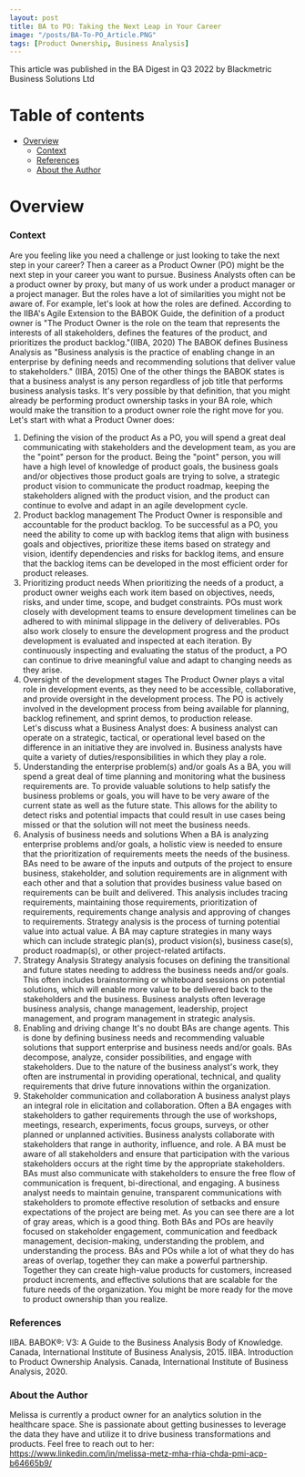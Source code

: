 ```yaml
---
layout: post
title: BA to PO: Taking the Next Leap in Your Career
image: "/posts/BA-To-PO_Article.PNG"
tags: [Product Ownership, Business Analysis]
---
```


This article was published in the BA Digest in Q3 2022 by Blackmetric Business Solutions Ltd

# Table of contents

- [Overview](#overview-main)
    - [Context](#overview-context)
    - [References](#overview-references)
    - [About the Author](#overview-references)

# Overview <a name="overview-main"></a>

### Context <a name="overview-context"></a>

Are you feeling like you need a challenge or just looking to take the next step in your career?  Then a career as a Product Owner (PO) might be the next step in your career you want to pursue. Business Analysts often can be a product owner by proxy, but many of us work under a product manager or a project manager. But the roles have a lot of similarities you might not be aware of. For example, let's look at how the roles are defined. According to the IIBA's Agile Extension to the BABOK Guide, the definition of a product owner is "The Product Owner is the role on the team that represents the interests of all stakeholders, defines the features of the product, and prioritizes the product backlog."(IIBA, 2020) The BABOK defines Business Analysis as "Business analysis is the practice of enabling change in an enterprise by defining needs and recommending solutions that deliver value to stakeholders." (IIBA, 2015) One of the other things the BABOK states is that a business analyst is any person regardless of job title that performs business analysis tasks.  It's very possible by that definition, that you might already be performing product ownership tasks in your BA role, which would make the transition to a product owner role the right move for you.
Let's start with what a Product Owner does:
1.	Defining the vision of the product
As a PO, you will spend a great deal communicating with stakeholders and the development team, as you are the "point" person for the product.  Being the "point" person, you will have a high level of knowledge of product goals, the business goals and/or objectives those product goals are trying to solve, a strategic product vision to communicate the product roadmap, keeping the stakeholders aligned with the product vision, and the product can continue to evolve and adapt in an agile development cycle.
2.	Product backlog management
The Product Owner is responsible and accountable for the product backlog.  To be successful as a PO, you need the ability to come up with backlog items that align with business goals and objectives, prioritize these items based on strategy and vision, identify dependencies and risks for backlog items, and ensure that the backlog items can be developed in the most efficient order for product releases.
3.	Prioritizing product needs
When prioritizing the needs of a product, a product owner weighs each work item based on objectives, needs, risks, and under time, scope, and budget constraints. POs must work closely with development teams to ensure development timelines can be adhered to with minimal slippage in the delivery of deliverables. POs also work closely to ensure the development progress and the product development is evaluated and inspected at each iteration. By continuously inspecting and evaluating the status of the product, a PO can continue to drive meaningful value and adapt to changing needs as they arise.
4.	Oversight of the development stages
The Product Owner plays a vital role in development events, as they need to be accessible, collaborative, and provide oversight in the development process. The PO is actively involved in the development process from being available for planning, backlog refinement, and sprint demos, to production release.  
Let's discuss what a Business Analyst does:
A business analyst can operate on a strategic, tactical, or operational level based on the difference in an initiative they are involved in. Business analysts have quite a variety of duties/responsibilities in which they play a role.  
1.	Understanding the enterprise problem(s) and/or goals
As a BA, you will spend a great deal of time planning and monitoring what the business requirements are.  To provide valuable solutions to help satisfy the business problems or goals, you will have to be very aware of the current state as well as the future state.  This allows for the ability to detect risks and potential impacts that could result in use cases being missed or that the solution will not meet the business needs.
2.	Analysis of business needs and solutions
When a BA is analyzing enterprise problems and/or goals, a holistic view is needed to ensure that the prioritization of requirements meets the needs of the business.  BAs need to be aware of the inputs and outputs of the project to ensure business, stakeholder, and solution requirements are in alignment with each other and that a solution that provides business value based on requirements can be built and delivered. This analysis includes tracing requirements, maintaining those requirements, prioritization of requirements, requirements change analysis and approving of changes to requirements. Strategy analysis is the process of turning potential value into actual value.  A BA may capture strategies in many ways which can include strategic plan(s), product vision(s), business case(s), product roadmap(s), or other project-related artifacts.
3.	Strategy Analysis
Strategy analysis focuses on defining the transitional and future states needing to address the business needs and/or goals. This often includes brainstorming or whiteboard sessions on potential solutions, which will enable more value to be delivered back to the stakeholders and the business.  Business analysts often leverage business analysis, change management, leadership, project management, and program management in strategic analysis.   
4.	Enabling and driving change 
It's no doubt BAs are change agents. This is done by defining business needs and recommending valuable solutions that support enterprise and business needs and/or goals. BAs decompose, analyze, consider possibilities, and engage with stakeholders.  Due to the nature of the business analyst's work, they often are instrumental in providing operational, technical, and quality requirements that drive future innovations within the organization.
5.	Stakeholder communication and collaboration
A business analyst plays an integral role in elicitation and collaboration. Often a BA engages with stakeholders to gather requirements through the use of workshops, meetings, research, experiments, focus groups, surveys, or other planned or unplanned activities. Business analysts collaborate with stakeholders that range in authority, influence, and role.  A BA must be aware of all stakeholders and ensure that participation with the various stakeholders occurs at the right time by the appropriate stakeholders. BAs must also communicate with stakeholders to ensure the free flow of communication is frequent, bi-directional, and engaging.  A business analyst needs to maintain genuine, transparent communications with stakeholders to promote effective resolution of setbacks and ensure expectations of the project are being met. 
As you can see there are a lot of gray areas, which is a good thing.  Both BAs and POs are heavily focused on stakeholder engagement, communication and feedback management, decision-making, understanding the problem, and understanding the process. BAs and POs while a lot of what they do has areas of overlap, together they can make a powerful partnership.  Together they can create high-value products for customers, increased product increments, and effective solutions that are scalable for the future needs of the organization.  You might be more ready for the move to product ownership than you realize.

### References <a name="overview-references"></a>

IIBA. BABOK®: V3: A Guide to the Business Analysis Body of Knowledge. Canada, International Institute of Business Analysis, 2015. 
IIBA. Introduction to Product Ownership Analysis. Canada, International Institute of Business Analysis, 2020. 

### About the Author <a name="overview-author"></a>

Melissa is currently a product owner for an analytics solution in the healthcare space.  She is passionate about getting businesses to leverage the data they have and utilize it to drive business transformations and products.  Feel free to reach out to her: https://www.linkedin.com/in/melissa-metz-mha-rhia-chda-pmi-acp-b64665b9/

<br>
<br>

